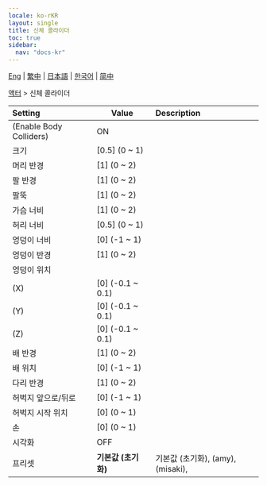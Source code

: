```yaml
---
locale: ko-rKR
layout: single
title: 신체 콜라이더
toc: true
sidebar:
  nav: "docs-kr"
---
```

[Eng](/dancexr/menu/2025.4/actor/body_colliders) | [繁中](/tw/dancexr/menu/2025.4/actor/body_colliders) | [日本語](/jp/dancexr/menu/2025.4/actor/body_colliders) | [한국어](/kr/dancexr/menu/2025.4/actor/body_colliders) | [简中](/zh/dancexr/menu/2025.4/actor/body_colliders)

[액터](../menu#액터) > 신체 콜라이더



| Setting | Value | Description |
| :--- | --- | :--- |
| (Enable Body Colliders) | ON | 
| 크기 | [0.5] (0 ~ 1) | 
| 머리 반경 | [1] (0 ~ 2) | 
| 팔 반경 | [1] (0 ~ 2) | 
| 팔뚝 | [1] (0 ~ 2) | 
| 가슴 너비 | [1] (0 ~ 2) | 
| 허리 너비 | [0.5] (0 ~ 1) | 
| 엉덩이 너비 | [0] (-1 ~ 1) | 
| 엉덩이 반경 | [1] (0 ~ 2) | 
| 엉덩이 위치 || 
| (X) | [0] (-0.1 ~ 0.1) | 
| (Y) | [0] (-0.1 ~ 0.1) | 
| (Z) | [0] (-0.1 ~ 0.1) | 
| 배 반경 | [1] (0 ~ 2) | 
| 배 위치 | [0] (-1 ~ 1) | 
| 다리 반경 | [1] (0 ~ 2) | 
| 허벅지 앞으로/뒤로 | [0] (-1 ~ 1) | 
| 허벅지 시작 위치 | [0] (0 ~ 1) | 
| 손 | [0] (0 ~ 1) | 
| 시각화 | OFF | 
| 프리셋 | **기본값 (초기화)** | 기본값 (초기화), (amy), (misaki),  |

